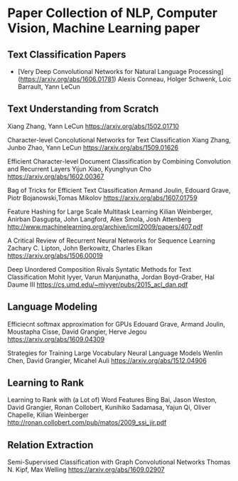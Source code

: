 # Paper Collection of NLP, Computer Vision, Machine Learning paper

## Text Classification Papers

* [Very Deep Convolutional Networks for Natural Language Processing] (https://arxiv.org/abs/1606.01781)
Alexis Conneau, Holger Schwenk, Loic Barrault, Yann LeCun

## Text Understanding from Scratch
Xiang Zhang, Yann LeCun
https://arxiv.org/abs/1502.01710

Character-level Concolutional Networks for Text Classification
Xiang Zhang, Junbo Zhao, Yann LeCun
https://arxiv.org/abs/1509.01626

Efficient Character-level Document Classification by Combining Convolution and Recurrent Layers
Yijun Xiao, Kyunghyun Cho
https://arxiv.org/abs/1602.00367

Bag of Tricks for Efficient Text Classification
Armand Joulin, Edouard Grave, Piotr Bojanowski,Tomas Mikolov
https://arxiv.org/abs/1607.01759

Feature Hashing for Large Scale Multitask Learning
Kilian Weinberger, Anirban Dasgupta, John Langford, Alex Smola, Josh Attenberg
http://www.machinelearning.org/archive/icml2009/papers/407.pdf

A Critical Review of Recurrent Neural Networks for Sequence Learning
Zachary C. Lipton, John Berkowitz, Charles Elkan
https://arxiv.org/abs/1506.00019


Deep Unordered Composition Rivals Syntatic Methods for Text Classification
Mohit Iyyer, Varun Manjunatha, Jordan Boyd-Graber, Hal Daume III
https://cs.umd.edu/~miyyer/pubs/2015_acl_dan.pdf


## Language Modeling

Efficiecnt softmax approximation for GPUs
Edouard Grave, Armand Joulin, Moustapha Cisse, David Grangier, Herve Jegou
https://arxiv.org/abs/1609.04309

Strategies for Training Large Vocabulary Neural Language Models
Wenlin Chen, David Grangier, Micahel Auli
https://arxiv.org/abs/1512.04906

## Learning to Rank

Learning to Rank with (a Lot of) Word Features
Bing Bai, Jason Weston, David Grangier, Ronan Collobert, Kunihiko Sadamasa, Yajun Qi,
Oliver Chapelle, Kilian Weinberger
http://ronan.collobert.com/pub/matos/2009_ssi_jir.pdf


## Relation Extraction

Semi-Supervised Classification with Graph Convolutional Networks
Thomas N. Kipf, Max Welling
https://arxiv.org/abs/1609.02907


